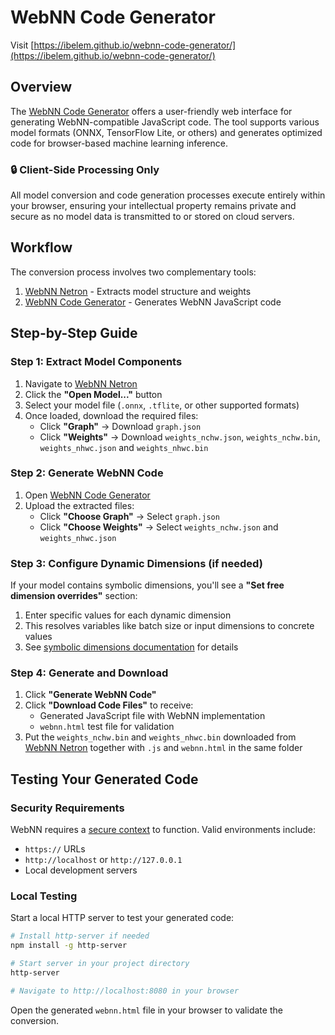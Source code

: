# WebNN Code Generator

Visit [https://ibelem.github.io/webnn-code-generator/](https://ibelem.github.io/webnn-code-generator/)

## Overview

The [WebNN Code Generator](https://ibelem.github.io/webnn-code-generator/) offers a user-friendly web interface for generating WebNN-compatible JavaScript code. The tool supports various model formats (ONNX, TensorFlow Lite, or others) and generates optimized code for browser-based machine learning inference.

### 🔒 Client-Side Processing Only

All model conversion and code generation processes execute entirely within your browser, ensuring your intellectual property remains private and secure as no model data is transmitted to or stored on cloud servers.

## Workflow

The conversion process involves two complementary tools:

1. [WebNN Netron](https://ibelem.github.io/netron/) - Extracts model structure and weights
2. [WebNN Code Generator](https://ibelem.github.io/webnn-code-generator/) - Generates WebNN JavaScript code

## Step-by-Step Guide

### Step 1: Extract Model Components

1. Navigate to [WebNN Netron](https://ibelem.github.io/netron/)
2. Click the **"Open Model..."** button
3. Select your model file (`.onnx`, `.tflite`, or other supported formats)
4. Once loaded, download the required files:
   - Click **"Graph"** → Download `graph.json`
   - Click **"Weights"** → Download `weights_nchw.json`, `weights_nchw.bin`, `weights_nhwc.json` and `weights_nhwc.bin`

### Step 2: Generate WebNN Code

1. Open [WebNN Code Generator](https://ibelem.github.io/webnn-code-generator/)
2. Upload the extracted files:
   - Click **"Choose Graph"** → Select `graph.json`
   - Click **"Choose Weights"** → Select `weights_nchw.json` and `weights_nhwc.json`

### Step 3: Configure Dynamic Dimensions (if needed)

If your model contains symbolic dimensions, you'll see a **"Set free dimension overrides"** section:

1. Enter specific values for each dynamic dimension
2. This resolves variables like batch size or input dimensions to concrete values
3. See [symbolic dimensions documentation](../onnx-runtime/free-dimension-overrides) for details

### Step 4: Generate and Download

1. Click **"Generate WebNN Code"**
2. Click **"Download Code Files"** to receive:
   - Generated JavaScript file with WebNN implementation
   - `webnn.html` test file for validation
3. Put the `weights_nchw.bin` and `weights_nhwc.bin` downloaded from [WebNN Netron](https://ibelem.github.io/netron/) together with `.js` and `webnn.html` in the same folder

## Testing Your Generated Code

### Security Requirements

WebNN requires a [secure context](https://developer.mozilla.org/en-US/docs/Web/Security/Secure_Contexts) to function. Valid environments include:

- `https://` URLs
- `http://localhost` or `http://127.0.0.1`
- Local development servers

### Local Testing

Start a local HTTP server to test your generated code:

```bash
# Install http-server if needed
npm install -g http-server

# Start server in your project directory
http-server

# Navigate to http://localhost:8080 in your browser
```

Open the generated `webnn.html` file in your browser to validate the conversion.